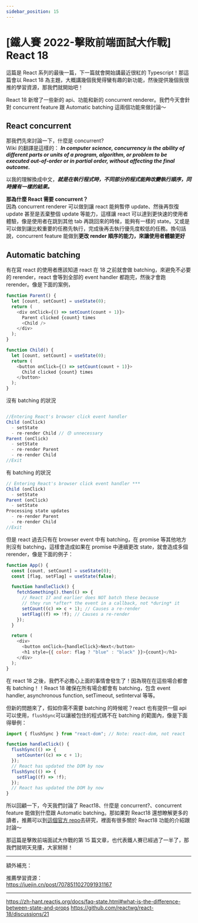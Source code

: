 ```yaml
---
sidebar_position: 15
---
```


# [鐵人賽 2022-擊敗前端面試大作戰] React 18

這篇是 React 系列的最後一篇，下一篇就會開始講最近很紅的 Typescript！那這篇會以 React 18 為主題，大概講幾個我覺得蠻有趣的新功能，然後提供幾個我很推的學習資源，那我們就開始吧！

React 18 新增了一些新的 api、功能和新的 concurrent renderer。我們今天會針對 concurrent feature 跟 Automatic batching 這兩個功能來做討論～

## React concurrent

那我們先來討論一下，什麼是 concurrent?  
Wiki 的翻譯是這樣的： **_In computer science, concurrency is the ability of different parts or units of a program, algorithm, or problem to be executed out-of-order or in partial order, without affecting the final outcome._**

以我的理解換成中文，**_就是在執行程式時，不同部分的程式能夠改變執行順序，同時擁有一樣的結果。_**

**那為什麼 React 需要 concurrent？**  
因為 concurrent renderer 可以做到讓 react 能夠暫停 update、然後再恢復 update 甚至是丟棄整個 update 等能力，這樣讓 react 可以達到更快速的使用者體驗，像是使用者在跳到其他 tab 再跳回來的時候，能夠有一樣的 state。又或是可以做到讓比較重要的任務先執行，完成後再去執行優先度較低的任務。換句話說，concurrent feature 能做到**更改 render 順序的能力，來讓使用者體驗更好**

## Automatic batching

有在寫 react 的使用者應該知道 react 在 18 之前就會做 batching，來避免不必要的 rerender，react 會等到全部的 event handler 都跑完，然後才會跑 rerender。像是下面的案例，

```js
function Parent() {
  let [count, setCount] = useState(0);
  return (
    <div onClick={() => setCount(count + 1)}>
      Parent clicked {count} times
      <Child />
    </div>
  );
}

function Child() {
  let [count, setCount] = useState(0);
  return (
    <button onClick={() => setCount(count + 1)}>
      Child clicked {count} times
    </button>
  );
}
```

沒有 batching 的狀況

```js

//Entering React's browser click event handler
Child (onClick)
  - setState
  - re-render Child // 😞 unnecessary
Parent (onClick)
  - setState
  - re-render Parent
  - re-render Child
//Exit

```

有 batching 的狀況

```js
// Entering React's browser click event handler ***
Child (onClick)
  - setState
Parent (onClick)
  - setState
Processing state updates
  - re-render Parent
  - re-render Child
//Exit

```

但是 react 過去只有在 browser event 中有 batching，在 promise 等其他地方則沒有 batching，這樣會造成如果在 promise 中連續更改 state，就會造成多個 rerender，像是下面的例子：

```js
function App() {
  const [count, setCount] = useState(0);
  const [flag, setFlag] = useState(false);

  function handleClick() {
    fetchSomething().then(() => {
      // React 17 and earlier does NOT batch these because
      // they run *after* the event in a callback, not *during* it
      setCount((c) => c + 1); // Causes a re-render
      setFlag((f) => !f); // Causes a re-render
    });
  }

  return (
    <div>
      <button onClick={handleClick}>Next</button>
      <h1 style={{ color: flag ? "blue" : "black" }}>{count}</h1>
    </div>
  );
}
```

在 react 18 之後，我們不必擔心上面的事情會發生了！因為現在在這些場合都會有 batching！！React 18 確保在所有場合都會有 batching，包含 event handler, asynchronous function, setTimeout, setInterval 等等。

但新的問題來了，假如你需不需要 batching 的時候呢？react 也有提供一個 api 可以使用，`flushSync`可以讓被包住的程式碼不在 batching 的範圍內，像是下面得舉例：

```js
import { flushSync } from "react-dom"; // Note: react-dom, not react

function handleClick() {
  flushSync(() => {
    setCounter((c) => c + 1);
  });
  // React has updated the DOM by now
  flushSync(() => {
    setFlag((f) => !f);
  });
  // React has updated the DOM by now
}
```

所以回顧一下，今天我們討論了 React18、什麼是 concurrent?、concurrent feature 能做到什麼跟 Automatic batching。那如果對 React18 還想瞭解更多的讀者，推薦可以到[這個官方 repo](https://github.com/reactwg/react-18)去研究，裡面有很多關於 React18 功能的介紹跟討論～

那這篇是擊敗前端面試大作戰的第 15 篇文章，也代表鐵人賽已經過了一半了，那我們就明天見摟，大家掰掰！

---

額外補充：

推薦學習資源：  
https://juejin.cn/post/7078511027091931167

---

https://zh-hant.reactjs.org/docs/faq-state.html#what-is-the-difference-between-state-and-props
https://github.com/reactwg/react-18/discussions/21
